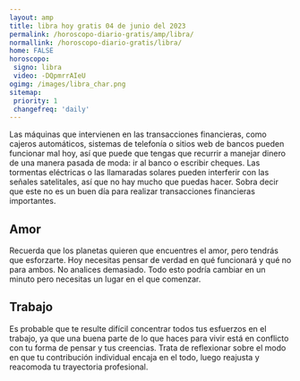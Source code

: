 ```yaml
---
layout: amp
title: libra hoy gratis 04 de junio del 2023 
permalink: /horoscopo-diario-gratis/amp/libra/
normallink: /horoscopo-diario-gratis/libra/
home: FALSE
horoscopo:
 signo: libra
 video: -DQpmrrAIeU
ogimg: /images/libra_char.png
sitemap:
 priority: 1
 changefreq: 'daily'
---
```



Las máquinas que intervienen en las transacciones financieras, como cajeros automáticos, sistemas de telefonía o sitios web de bancos pueden funcionar mal hoy, así que puede que tengas que recurrir a manejar dinero de una manera pasada de moda: ir al banco o escribir cheques. Las tormentas eléctricas o las llamaradas solares pueden interferir con las señales satelitales, así que no hay mucho que puedas hacer. Sobra decir que este no es un buen día para realizar transacciones financieras importantes.

## Amor

Recuerda que los planetas quieren que encuentres el amor, pero tendrás que esforzarte. Hoy necesitas pensar de verdad en qué funcionará y qué no para ambos. No analices demasiado. Todo esto podría cambiar en un minuto pero necesitas un lugar en el que comenzar.

## Trabajo

Es probable que te resulte difícil concentrar todos tus esfuerzos en el trabajo, ya que una buena parte de lo que haces para vivir está en conflicto con tu forma de pensar y tus creencias. Trata de reflexionar sobre el modo en que tu contribución individual encaja en el todo, luego reajusta y reacomoda tu trayectoria profesional.